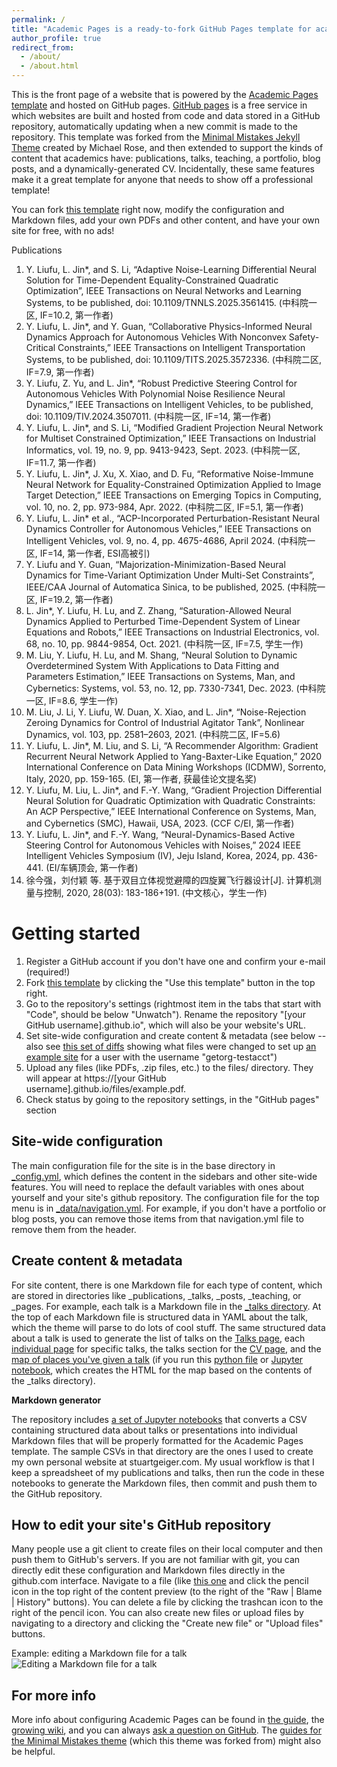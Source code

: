 ```yaml
---
permalink: /
title: "Academic Pages is a ready-to-fork GitHub Pages template for academic personal websites"
author_profile: true
redirect_from: 
  - /about/
  - /about.html
---
```


This is the front page of a website that is powered by the [Academic Pages template](https://github.com/academicpages/academicpages.github.io) and hosted on GitHub pages. [GitHub pages](https://pages.github.com) is a free service in which websites are built and hosted from code and data stored in a GitHub repository, automatically updating when a new commit is made to the repository. This template was forked from the [Minimal Mistakes Jekyll Theme](https://mmistakes.github.io/minimal-mistakes/) created by Michael Rose, and then extended to support the kinds of content that academics have: publications, talks, teaching, a portfolio, blog posts, and a dynamically-generated CV. Incidentally, these same features make it a great template for anyone that needs to show off a professional template!

 You can fork [this template](https://github.com/academicpages/academicpages.github.io) right now, modify the configuration and Markdown files, add your own PDFs and other content, and have your own site for free, with no ads!

Publications
1. Y. Liufu, L. Jin*, and S. Li, “Adaptive Noise-Learning Differential Neural Solution for Time-Dependent Equality-Constrained Quadratic Optimization”, IEEE Transactions on Neural Networks and Learning Systems, to be published, doi: 10.1109/TNNLS.2025.3561415. (中科院一区, IF=10.2, 第一作者)
2. Y. Liufu, L. Jin*, and Y. Guan, “Collaborative Physics-Informed Neural Dynamics Approach for Autonomous Vehicles With Nonconvex Safety-Critical Constraints,” IEEE Transactions on Intelligent Transportation Systems, to be published, doi: 10.1109/TITS.2025.3572336. (中科院二区, IF=7.9, 第一作者)
3. Y. Liufu, Z. Yu, and L. Jin*, “Robust Predictive Steering Control for Autonomous Vehicles With Polynomial Noise Resilience Neural Dynamics,” IEEE Transactions on Intelligent Vehicles, to be published, doi: 10.1109/TIV.2024.3507011. (中科院一区, IF=14, 第一作者)
4. Y. Liufu, L. Jin*, and S. Li, “Modified Gradient Projection Neural Network for Multiset Constrained Optimization,” IEEE Transactions on Industrial Informatics, vol. 19, no. 9, pp. 9413-9423, Sept. 2023. (中科院一区, IF=11.7, 第一作者)
5. Y. Liufu, L. Jin*, J. Xu, X. Xiao, and D. Fu, “Reformative Noise-Immune Neural Network for Equality-Constrained Optimization Applied to Image Target Detection,” IEEE Transactions on Emerging Topics in Computing, vol. 10, no. 2, pp. 973-984, Apr. 2022. (中科院二区, IF=5.1, 第一作者)
6. Y. Liufu, L. Jin* et al., “ACP-Incorporated Perturbation-Resistant Neural Dynamics Controller for Autonomous Vehicles,” IEEE Transactions on Intelligent Vehicles, vol. 9, no. 4, pp. 4675-4686, April 2024. (中科院一区, IF=14, 第一作者, ESI高被引)
7. Y. Liufu and Y. Guan, “Majorization-Minimization-Based Neural Dynamics for Time-Variant Optimization Under Multi-Set Constraints”, IEEE/CAA Journal of Automatica Sinica, to be published, 2025. (中科院一区, IF=19.2, 第一作者)
8. L. Jin*, Y. Liufu, H. Lu, and Z. Zhang, “Saturation-Allowed Neural Dynamics Applied to Perturbed Time-Dependent System of Linear Equations and Robots,” IEEE Transactions on Industrial Electronics, vol. 68, no. 10, pp. 9844-9854, Oct. 2021. (中科院一区, IF=7.5, 学生一作) 
9. M. Liu, Y. Liufu, H. Lu, and M. Shang, “Neural Solution to Dynamic Overdetermined System With Applications to Data Fitting and Parameters Estimation,” IEEE Transactions on Systems, Man, and Cybernetics: Systems, vol. 53, no. 12, pp. 7330-7341, Dec. 2023. (中科院一区, IF=8.6, 学生一作)
10. M. Liu, J. Li, Y. Liufu, W. Duan, X. Xiao, and L. Jin*, “Noise-Rejection Zeroing Dynamics for Control of Industrial Agitator Tank”, Nonlinear Dynamics, vol. 103, pp. 2581–2603, 2021. (中科院二区, IF=5.6)
11. Y. Liufu, L. Jin*, M. Liu, and S. Li, “A Recommender Algorithm: Gradient Recurrent Neural Network Applied to Yang-Baxter-Like Equation,” 2020 International Conference on Data Mining Workshops (ICDMW), Sorrento, Italy, 2020, pp. 159-165. (EI, 第一作者, 获最佳论文提名奖)
12. Y. Liufu, M. Liu, L. Jin*, and F.-Y. Wang, “Gradient Projection Differential Neural Solution for Quadratic Optimization with Quadratic Constraints: An ACP Perspective,” IEEE International Conference on Systems, Man, and Cybernetics (SMC), Hawaii, USA, 2023. (CCF C/EI, 第一作者)
13. Y. Liufu, L. Jin*, and F.-Y. Wang, “Neural-Dynamics-Based Active Steering Control for Autonomous Vehicles with Noises,” 2024 IEEE Intelligent Vehicles Symposium (IV), Jeju Island, Korea, 2024, pp. 436-441. (EI/车辆顶会, 第一作者)
14. 徐今强，刘付颖 等. 基于双目立体视觉避障的四旋翼飞行器设计[J]. 计算机测量与控制, 2020, 28(03): 183-186+191. (中文核心，学生一作)

Getting started
======
1. Register a GitHub account if you don't have one and confirm your e-mail (required!)
1. Fork [this template](https://github.com/academicpages/academicpages.github.io) by clicking the "Use this template" button in the top right. 
1. Go to the repository's settings (rightmost item in the tabs that start with "Code", should be below "Unwatch"). Rename the repository "[your GitHub username].github.io", which will also be your website's URL.
1. Set site-wide configuration and create content & metadata (see below -- also see [this set of diffs](http://archive.is/3TPas) showing what files were changed to set up [an example site](https://getorg-testacct.github.io) for a user with the username "getorg-testacct")
1. Upload any files (like PDFs, .zip files, etc.) to the files/ directory. They will appear at https://[your GitHub username].github.io/files/example.pdf.  
1. Check status by going to the repository settings, in the "GitHub pages" section

Site-wide configuration
------
The main configuration file for the site is in the base directory in [_config.yml](https://github.com/academicpages/academicpages.github.io/blob/master/_config.yml), which defines the content in the sidebars and other site-wide features. You will need to replace the default variables with ones about yourself and your site's github repository. The configuration file for the top menu is in [_data/navigation.yml](https://github.com/academicpages/academicpages.github.io/blob/master/_data/navigation.yml). For example, if you don't have a portfolio or blog posts, you can remove those items from that navigation.yml file to remove them from the header. 

Create content & metadata
------
For site content, there is one Markdown file for each type of content, which are stored in directories like _publications, _talks, _posts, _teaching, or _pages. For example, each talk is a Markdown file in the [_talks directory](https://github.com/academicpages/academicpages.github.io/tree/master/_talks). At the top of each Markdown file is structured data in YAML about the talk, which the theme will parse to do lots of cool stuff. The same structured data about a talk is used to generate the list of talks on the [Talks page](https://academicpages.github.io/talks), each [individual page](https://academicpages.github.io/talks/2012-03-01-talk-1) for specific talks, the talks section for the [CV page](https://academicpages.github.io/cv), and the [map of places you've given a talk](https://academicpages.github.io/talkmap.html) (if you run this [python file](https://github.com/academicpages/academicpages.github.io/blob/master/talkmap.py) or [Jupyter notebook](https://github.com/academicpages/academicpages.github.io/blob/master/talkmap.ipynb), which creates the HTML for the map based on the contents of the _talks directory).

**Markdown generator**

The repository includes [a set of Jupyter notebooks](https://github.com/academicpages/academicpages.github.io/tree/master/markdown_generator
) that converts a CSV containing structured data about talks or presentations into individual Markdown files that will be properly formatted for the Academic Pages template. The sample CSVs in that directory are the ones I used to create my own personal website at stuartgeiger.com. My usual workflow is that I keep a spreadsheet of my publications and talks, then run the code in these notebooks to generate the Markdown files, then commit and push them to the GitHub repository.

How to edit your site's GitHub repository
------
Many people use a git client to create files on their local computer and then push them to GitHub's servers. If you are not familiar with git, you can directly edit these configuration and Markdown files directly in the github.com interface. Navigate to a file (like [this one](https://github.com/academicpages/academicpages.github.io/blob/master/_talks/2012-03-01-talk-1.md) and click the pencil icon in the top right of the content preview (to the right of the "Raw | Blame | History" buttons). You can delete a file by clicking the trashcan icon to the right of the pencil icon. You can also create new files or upload files by navigating to a directory and clicking the "Create new file" or "Upload files" buttons. 

Example: editing a Markdown file for a talk
![Editing a Markdown file for a talk](/images/editing-talk.png)

For more info
------
More info about configuring Academic Pages can be found in [the guide](https://academicpages.github.io/markdown/), the [growing wiki](https://github.com/academicpages/academicpages.github.io/wiki), and you can always [ask a question on GitHub](https://github.com/academicpages/academicpages.github.io/discussions). The [guides for the Minimal Mistakes theme](https://mmistakes.github.io/minimal-mistakes/docs/configuration/) (which this theme was forked from) might also be helpful.
